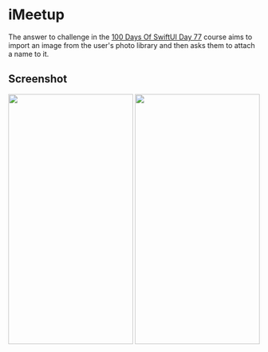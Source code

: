 #  iMeetup
The answer to challenge in the [100 Days Of SwiftUI Day 77](https://www.hackingwithswift.com/100/swiftui/77) course aims to import an image from the user's photo library and then asks them to attach a name to it.

## Screenshot 

<img src="./img/iMeetup.gif" width="250" height="500">

<img src="./img/iMeetup_v2.gif" width="250" height="500">

